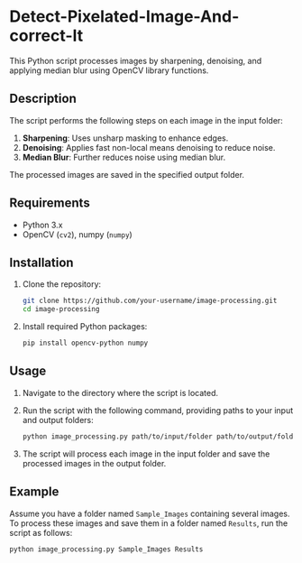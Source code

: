 # Detect-Pixelated-Image-And-correct-It
This Python script processes images by sharpening, denoising, and applying median blur using OpenCV library functions.

## Description

The script performs the following steps on each image in the input folder:
1. **Sharpening**: Uses unsharp masking to enhance edges.
2. **Denoising**: Applies fast non-local means denoising to reduce noise.
3. **Median Blur**: Further reduces noise using median blur.

The processed images are saved in the specified output folder.

## Requirements

- Python 3.x
- OpenCV (`cv2`), numpy (`numpy`)

## Installation

1. Clone the repository:
    ```bash
    git clone https://github.com/your-username/image-processing.git
    cd image-processing
    ```

2. Install required Python packages:
    ```bash
    pip install opencv-python numpy
    ```

## Usage

1. Navigate to the directory where the script is located.

2. Run the script with the following command, providing paths to your input and output folders:
    ```bash
    python image_processing.py path/to/input/folder path/to/output/folder
    ```

3. The script will process each image in the input folder and save the processed images in the output folder.

## Example

Assume you have a folder named `Sample_Images` containing several images. To process these images and save them in a folder named `Results`, run the script as follows:

```bash
python image_processing.py Sample_Images Results
